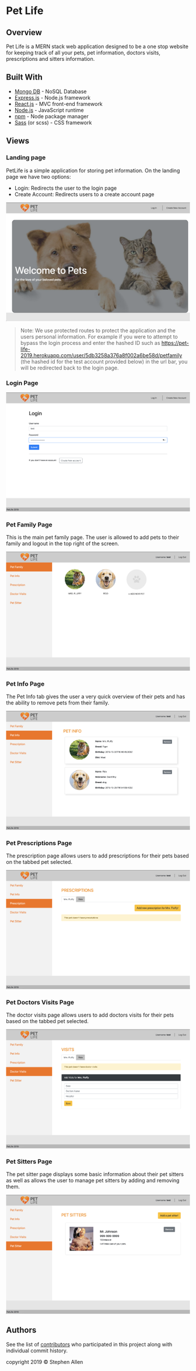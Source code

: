 # Pet Life
## Overview
Pet Life is a MERN stack web application designed to be a one stop website for keeping track of all your pets, pet information, doctors visits, prescriptions and sitters information. 

## Built With

- [Mongo DB](https://www.mongodb.com/) - NoSQL Database
- [Express.js](https://expressjs.com/) - Node.js framework
- [React.js](https://reactjs.org/) - MVC front-end framework
- [Node.js](https://nodejs.org/en/) - JavaScript runtime
- [npm](https://www.npmjs.com) - Node package manager
- [Sass](https://sass-lang.com) (or scss) - CSS framework


## Views

### Landing page
PetLife is a simple application for storing pet information. On the landing page we have two options:
- Login: Redirects the user to the login page
- Create Account: Redirects users to a create account page

![LandingPage](./screens/landingPage.png)


> Note: We use protected routes to protect the application and the users personal information. For example if you were to attempt to bypass the login process and enter the hashed ID such as https://pet-life-2019.herokuapp.com/user/5db3258a376a8f002a6be58d/petfamily (the hashed id for the test account provided below) in the url bar, you will be redirected back to the login page.

### Login Page

![Login Page](./screens/loginPage.png)

### Pet Family Page
This is the main pet family page. The user is allowed to add pets to their family and logout in the top right of the screen.

![PetFamily](./screens/petFamily.png)

### Pet Info Page
The Pet Info tab gives the user a very quick overview of their pets and has the ability to remove pets from their family.

![PetInfo](./screens/petInfo.png)

### Pet Prescriptions Page
The prescription page allows users to add prescriptions for their pets based on the tabbed pet selected.

![Prescriptions](./screens/prescriptions.png)

### Pet Doctors Visits Page
The doctor visits page allows users to add doctors visits for their pets based on the tabbed pet selected.

![DoctorVisits](./screens/doctorsVisits.png)

### Pet Sitters Page
The pet sitter page displays some basic information about their pet sitters as well as allows the user to manage pet sitters by adding and removing them.

![PetSitter](./screens/petSitters.png)

## Authors
See the list of [contributors](https://github.com/Mezran/Pet-Life/graphs/contributors) who participated in this project along with individual commit history.

copyright 2019 &copy; Stephen Allen
